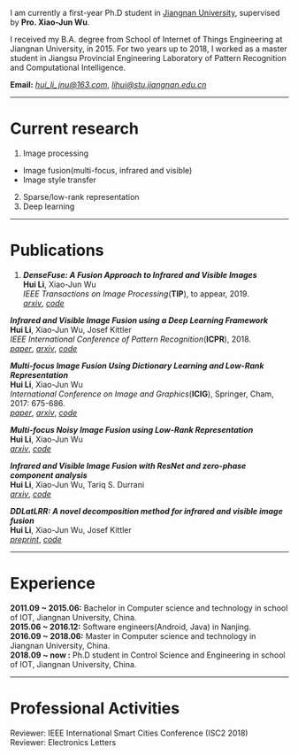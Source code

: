 I am currently a first-year Ph.D student in [Jiangnan University](http://www.jiangnan.edu.cn/), supervised by **Pro. Xiao-Jun Wu**. 

I received my B.A. degree from School of Internet of Things Engineering at Jiangnan University, in 2015. For two years up to 2018, I worked as a master student in Jiangsu Provincial Engineering Laboratory of Pattern Recognition and Computational Intelligence.

**Email:** *hui_li_jnu@163.com*, *lihui@stu.jiangnan.edu.cn*

---
# Current research

1. Image processing  
- Image fusion(multi-focus, infrared and visible)  
- Image style transfer  
2. Sparse/low-rank representation  
3. Deep learning

---
# Publications

1. ***DenseFuse: A Fusion Approach to Infrared and Visible Images***  
	**Hui Li**, Xiao-Jun Wu  
	*IEEE Transactions on Image Processing*(**TIP**), to appear, 2019.  
	[*arxiv*](https://arxiv.org/abs/1804.08361), [*code*](https://github.com/hli1221/imagefusion_densefuse)  
	<!-- <img src="{{site.baseurl}}/images/densefuse.png" width="400"> -->


***Infrared and Visible Image Fusion using a Deep Learning Framework***  
**Hui Li**, Xiao-Jun Wu, Josef Kittler  
*IEEE International Conference of Pattern Recognition*(**ICPR**), 2018.  
[*paper*](https://ieeexplore.ieee.org/document/8546006), [*arxiv*](https://arxiv.org/abs/1804.06992), [*code*](https://github.com/hli1221/imagefusion_deeplearning)  
<!-- <img src="{{site.baseurl}}/figures/vggml.png" width="400"> -->


***Multi-focus Image Fusion Using Dictionary Learning and Low-Rank Representation***  
**Hui Li**, Xiao-Jun Wu  
*International Conference on Image and Graphics*(**ICIG**), Springer, Cham, 2017: 675-686.  
[*paper*](https://link.springer.com/chapter/10.1007/978-3-319-71607-7_59), [*arxiv*](https://arxiv.org/abs/1804.08355), [*code*](https://github.com/hli1221/imagefusion_dllrr)  
<!-- <img src="{{site.baseurl}}/figures/dllrr.png" width="400"> -->


***Multi-focus Noisy Image Fusion using Low-Rank Representation***  
**Hui Li**, Xiao-Jun Wu  
[*arxiv*](https://arxiv.org/abs/1804.09325), [*code*](https://github.com/hli1221/imagefusion_noisy_lrr)  
<!-- <img src="{{site.baseurl}}/figures/mniflrr.png" width="400"> -->


***Infrared and Visible Image Fusion with ResNet and zero-phase component analysis***  
**Hui Li**, Xiao-Jun Wu, Tariq S. Durrani  
[*arxiv*](https://arxiv.org/abs/1806.07119), [*code*](https://github.com/hli1221/imagefusion_resnet50)  
<!-- <img src="{{site.baseurl}}/figures/resnet50.png" width="400"> -->


***DDLatLRR: A novel decomposition method for infrared and visible image fusion***  
**Hui Li**, Xiao-Jun Wu, Josef Kittler  
[*preprint*](https://www.researchgate.net/publication/328783865_DDLatLRR_A_novel_decomposition_method_for_infrared_and_visible_image_fusion), [*code*](https://github.com/hli1221/imagefusion_deepdecomposition)  
<!-- <img src="{{site.baseurl}}/figures/ddlatlrr.png" width="400"> -->


---
# Experience

**2011.09 ~ 2015.06:** Bachelor in Computer science and technology in school of IOT, Jiangnan University, China.  
**2015.06 ~ 2016.12:** Software engineers(Android, Java) in Nanjing.  
**2016.09 ~ 2018.06:** Master in Computer science and technology in Jiangnan University, China.  
**2018.09 ~ now    :** Ph.D student in Control Science and Engineering in school of IOT, Jiangnan University, China.

---
# Professional Activities

Reviewer: IEEE International Smart Cities Conference (ISC2 2018)  
Reviewer: Electronics Letters

